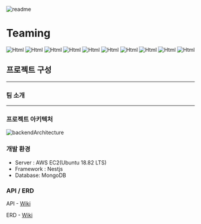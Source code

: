 ![readme](https://user-images.githubusercontent.com/46555489/161640050-44a6df10-0338-498b-8cb2-17ba3dd5ff58.png)

# Teaming

<img alt="Html" src ="https://img.shields.io/badge/-GitHub-181717?logo=c&logoColor=white"/> <img alt="Html" src ="https://img.shields.io/badge/-TypeScript-3178C6?logo=TypeScript&logoColor=white"/> <img alt="Html" src ="https://img.shields.io/badge/-Node.js-339933?logo=Node.js&logoColor=white"/> <img alt="Html" src ="https://img.shields.io/badge/-NestJS-E0234E?logo=NestJS&logoColor=white"/> <img alt="Html" src ="https://img.shields.io/badge/-MongoDB-47A248?logo=MongoDB&logoColor=white"/> <img alt="Html" src ="https://img.shields.io/badge/-AmazonAWS-232F3E?logo=Amazon AWS&logoColor=white"/> <img alt="Html" src ="https://img.shields.io/badge/-Socket.io-010101?logo=Socket.io&logoColor=white"/> <img alt="Html" src ="https://img.shields.io/badge/-NGINX-009639?logo=NGINX&logoColor=white"/> <img alt="Html" src ="https://img.shields.io/badge/-WebRTC-333333?logo=WebRTC&logoColor=white"/> <img alt="Html" src ="https://img.shields.io/badge/-Passport-34E27A?logo=Passport&logoColor=white"/>

## 프로젝트 구성

---

### 팀 소개

---

### 프로젝트 아키텍처

![backendArchitecture](https://media.discordapp.net/attachments/769096782088503298/963447925139206194/backend.jpg?width=700&height=597)

### 개발 환경

- Server : AWS EC2(Ubuntu 18.82 LTS)
- Framework : Nestjs
- Database: MongoDB

### API / ERD

API - [Wiki](https://github.com/teaming-project-team3/teaming_backend/wiki/API-%EB%AA%85%EC%84%B8%EC%84%9C)

ERD - [Wiki](https://github.com/teaming-project-team3/teaming_backend/wiki/ERD)


